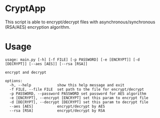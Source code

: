 # CryptApp

This script is able to encrypt/decrypt files with asynchronous/synchronous (RSA/AES) encryption algorithm.

# Usage
```
usage: main.py [-h] [-f FILE] [-p PASSWORD] [-e [ENCRYPT]] [-d [DECRYPT]] [--aes [AES]] [--rsa [RSA]]

encrypt and decrypt

options:
  -h, --help            show this help message and exit
  -f FILE, --file FILE  set path to the file for encrypt/decrypt
  -p PASSWORD, --password PASSWORD set password for AES algorithm
  -e [ENCRYPT], --encrypt [ENCRYPT] set this param to encrypt file
  -d [DECRYPT], --decrypt [DECRYPT] set this param to decrypt file
  --aes [AES]           encrypt/decrypt by AES
  --rsa [RSA]           encrypt/decrypt by RSA
  ```